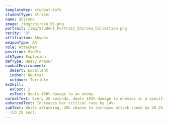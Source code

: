 ```yaml
---
templateKey: student-info
studentType: Striker
name: Shiroko
image: /img/shiroko_01.png
portrait: /img/Student_Portrait_Shiroko_Collection.png
rarity: "3"
affiliation: Abydos
weaponType: AR
role: Attacker
position: Middle
atkType: Explosion
defType: Heavy Armour
combatEnvironment:
  desert: Excellent
  indoor: Neutral
  outdoor: Terrible
exSkill:
  exCost: 2
  exText: Deals 400% damage to an enemy.
normalText: Every 25 seconds, deals 193% damage to enemies in a specific circular area.
enhancedText: Increases her critical rate by 14%.
subText: While attacking, 20% chance to increase attack speed by 30.2% (30 sec)
  (CD 25 sec).
---
```

